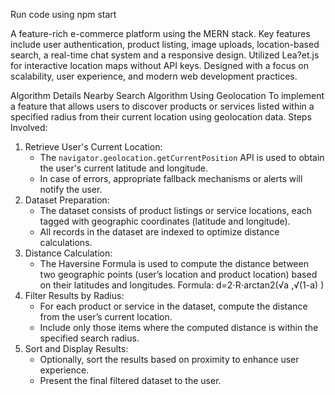 Run code using npm start

A feature-rich e-commerce platform using the MERN stack. Key features include user authentication, product listing, image uploads, location-based search, a real-time chat system and a responsive design. 
Utilized Lea?et.js for interactive location maps without API keys. Designed with a focus on scalability, user experience, and modern web development practices.

Algorithm Details
Nearby Search Algorithm Using Geolocation
To implement a feature that allows users to discover products or services listed within a specified radius from their current location using geolocation data.
Steps Involved:
1. Retrieve User's Current Location:
   - The `navigator.geolocation.getCurrentPosition` API is used to obtain the user's current latitude and longitude.
   - In case of errors, appropriate fallback mechanisms or alerts will notify the user.
2. Dataset Preparation:
   - The dataset consists of product listings or service locations, each tagged with geographic coordinates (latitude and longitude).
   - All records in the dataset are indexed to optimize distance calculations.
3. Distance Calculation:
   - The Haversine Formula is used to compute the distance between two geographic points (user’s location and product location) based on their latitudes and longitudes. 
       Formula:
            d=2⋅R⋅arctan2(√a ,√(1-a) )
4. Filter Results by Radius:
   - For each product or service in the dataset, compute the distance from the user’s current location.
   - Include only those items where the computed distance is within the specified search radius.
5. Sort and Display Results:
   - Optionally, sort the results based on proximity to enhance user experience.
   - Present the final filtered dataset to the user.
